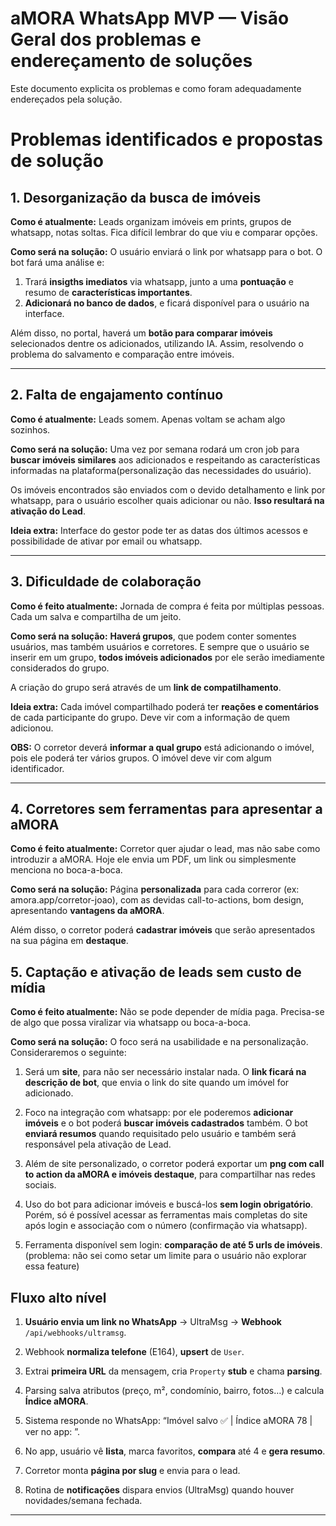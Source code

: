 # aMORA WhatsApp MVP — Visão Geral dos problemas e endereçamento de soluções

Este documento explicita os problemas e como foram adequadamente endereçados pela solução.

# Problemas identificados e propostas de solução

## 1. Desorganização da busca de imóveis

**Como é atualmente:** Leads organizam imóveis em prints, grupos de whatsapp, notas soltas. Fica difícil lembrar do que viu e comparar opções. 

**Como será na solução:** O usuário enviará o link por whatsapp para o bot. O bot fará uma análise e:

1. Trará **insigths imediatos** via whatsapp, junto a uma **pontuação** e resumo de **características importantes**.
2. **Adicionará no banco de dados**, e ficará disponível para o usuário na interface. 

Além disso, no portal, haverá um **botão para comparar imóveis** selecionados dentre os adicionados, utilizando IA. Assim, resolvendo o problema do salvamento e comparação entre imóveis. 

---

## 2. Falta de engajamento contínuo 

**Como é atualmente:** Leads somem. Apenas voltam se acham algo sozinhos. 

**Como será na solução:** Uma vez por semana rodará um cron job para **buscar imóveis similares** aos adicionados e respeitando as características informadas na plataforma(personalização das necessidades do usuário). 

Os imóveis encontrados são enviados com o devido detalhamento e link por whatsapp, para o usuário escolher quais adicionar ou não. **Isso resultará na ativação do Lead**. 

**Ideia extra:** Interface do gestor pode ter as datas dos últimos acessos e possibilidade de ativar por email ou whatsapp. 

---

## 3. Dificuldade de colaboração

**Como é feito atualmente:** Jornada de compra é feita por múltiplas pessoas. Cada um salva e compartilha de um jeito. 

**Como será na solução:** **Haverá grupos**, que podem conter somentes usuários, mas também usuários e corretores. E sempre que o usuário se inserir em um grupo, **todos imóveis adicionados** por ele serão imediamente considerados do grupo. 

A criação do grupo será através de um **link de compatilhamento**. 

**Ideia extra:** Cada imóvel compartilhado poderá ter **reações e comentários** de cada participante do grupo. Deve vir com a informação de quem adicionou. 

**OBS:** O corretor deverá **informar a qual grupo** está adicionando o imóvel, pois ele poderá ter vários grupos. O imóvel deve vir com algum identificador. 

---

## 4. Corretores sem ferramentas para apresentar a aMORA

**Como é feito atualmente:** Corretor quer ajudar o lead, mas não sabe como introduzir a aMORA. Hoje ele envia um PDF, um link ou simplesmente menciona no boca-a-boca.

**Como será na solução:** Página **personalizada** para cada correror (ex: amora.app/corretor-joao), com as devidas call-to-actions, bom design, apresentando **vantagens da aMORA**. 

Além disso, o corretor poderá **cadastrar imóveis** que serão apresentados na sua página em **destaque**. 


## 5. Captação e ativação de leads sem custo de mídia

**Como é feito atualmente:** Não se pode depender de mídia paga. Precisa-se de algo que possa viralizar via whatsapp ou boca-a-boca.


**Como será na solução:** O foco será na usabilidade e na personalização. Consideraremos o seguinte:

1. Será um **site**, para não ser necessário instalar nada. O **link ficará na descrição de bot**, que envia o link do site quando um imóvel for adicionado. 

2. Foco na integração com whatsapp: por ele poderemos **adicionar imóveis** e o bot poderá **buscar imóveis cadastrados** também. O bot **enviará resumos** quando requisitado pelo usuário e também será responsável pela ativação de Lead. 

3. Além de site personalizado, o corretor poderá exportar um **png com call to action da aMORA e imóveis destaque**, para compartilhar nas redes sociais. 

4. Uso do bot para adicionar imóveis e buscá-los **sem login obrigatório**. Porém, só é possível acessar as ferramentas mais completas do site após login e associação com o número (confirmação via whatsapp). 

5. Ferramenta disponível sem login: **comparação de até 5 urls de imóveis**. (problema: não sei como setar um limite para o usuário não explorar essa feature)




## Fluxo alto nível

1. **Usuário envia um link no WhatsApp** → UltraMsg → **Webhook** `/api/webhooks/ultramsg`.

2. Webhook **normaliza telefone** (E164), **upsert** de `User`.

3. Extrai **primeira URL** da mensagem, cria `Property` **stub** e chama **parsing**.

4. Parsing salva atributos (preço, m², condomínio, bairro, fotos…) e calcula **Índice aMORA**.

5. Sistema responde no WhatsApp: “Imóvel salvo ✅ | Índice aMORA 78 | ver no app: <link>”.

6. No app, usuário vê **lista**, marca favoritos, **compara** até 4 e **gera resumo**.

7. Corretor monta **página por slug** e envia para o lead.

8. Rotina de **notificações** dispara envios (UltraMsg) quando houver novidades/semana fechada.

---

